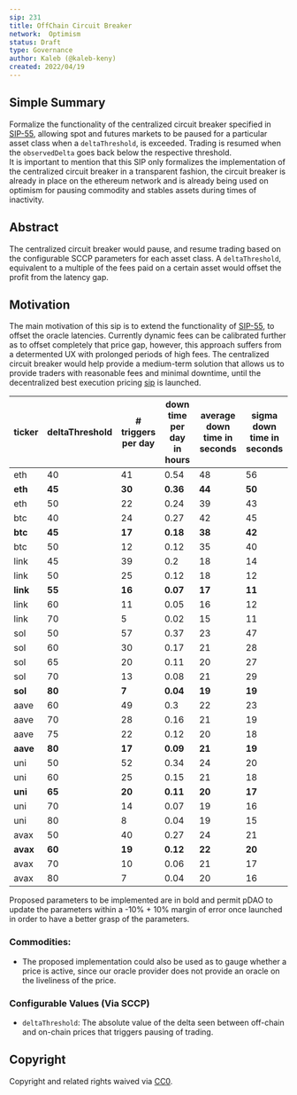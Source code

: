 ```yaml
---
sip: 231
title: OffChain Circuit Breaker
network:  Optimism 
status: Draft
type: Governance
author: Kaleb (@kaleb-keny)
created: 2022/04/19
---
```


## Simple Summary

<!--"If you can't explain it simply, you don't understand it well enough." Simply describe the outcome the proposed changes intends to achieve. This should be non-technical and accessible to a casual community member.-->

Formalize the functionality of the centralized circuit breaker specified in [SIP-55](https://sips.synthetix.io/sips/sip-55/), allowing spot and futures markets to be paused for a particular asset class when a `deltaThreshold`, is exceeded. Trading is resumed when the `observedDelta` goes back below the respective threshold.  
It is important to mention that this SIP only formalizes the implementation of the centralized circuit breaker in a transparent fashion, the circuit breaker is already in place on the ethereum network and is already being used on optimism for pausing commodity and stables assets during times of inactivity. 

## Abstract

<!--A short (~200 word) description of the proposed change, the abstract should clearly describe the proposed change. This is what *will* be done if the SIP is implemented, not *why* it should be done or *how* it will be done. If the SIP proposes deploying a new contract, write, "We propose to deploy a new contract that will do x".-->

The centralized circuit breaker would pause, and resume trading based on the configurable SCCP parameters for each asset class. A `deltaThreshold`, equivalent to a multiple of the fees paid on a certain asset would offset the profit from the latency gap.

## Motivation

<!--This is where you explain the reasoning behind how you propose to solve the problem. Why did you propose to implement the change in this way, what were the considerations and trade-offs? The rationale fleshes out what motivated the design and why particular design decisions were made. It should describe alternate designs that were considered and related work. The rationale may also provide evidence of consensus within the community, and should discuss important objections or concerns raised during discussion.-->

The main motivation of this sip is to extend the functionality of [SIP-55](https://sips.synthetix.io/sips/sip-55/), to offset the oracle latencies.
Currently dynamic fees can be calibrated further as to offset completely that price gap, however, this approach suffers from a determented UX with prolonged periods of high fees. The centralized circuit breaker would help provide a medium-term solution that allows us to provide traders with reasonable fees and minimal downtime, until the decentralized best execution pricing [sip](https://sips.synthetix.io/sips/sip-303/) is launched.

| **ticker** 	| **deltaThreshold** 	| **# triggers per day** 	| **down time per day in hours** 	| **average down time in seconds** 	| **sigma down time in seconds** 	|
|------------	|--------------------	|------------------------	|--------------------------------	|----------------------------------	|--------------------------------	|
| eth        	|         40         	|           41           	|              0.54              	|                48                	|               56               	|
| **eth**    	|       **45**       	|         **30**         	|            **0.36**            	|              **44**              	|             **50**             	|
| eth        	|         50         	|           22           	|              0.24              	|                39                	|               43               	|
| btc        	|         40         	|           24           	|              0.27              	|                42                	|               45               	|
| **btc**    	|       **45**       	|         **17**         	|            **0.18**            	|              **38**              	|             **42**             	|
| btc        	|         50         	|           12           	|              0.12              	|                35                	|               40               	|
| link       	|         45         	|           39           	|               0.2              	|                18                	|               14               	|
| link       	|         50         	|           25           	|              0.12              	|                18                	|               12               	|
| **link**   	|       **55**       	|         **16**         	|            **0.07**            	|              **17**              	|             **11**             	|
| link       	|         60         	|           11           	|              0.05              	|                16                	|               12               	|
| link       	|         70         	|            5           	|              0.02              	|                15                	|               11               	|
| sol        	|         50         	|           57           	|              0.37              	|                23                	|               47               	|
| sol        	|         60         	|           30           	|              0.17              	|                21                	|               28               	|
| sol        	|         65         	|           20           	|              0.11              	|                20                	|               27               	|
| sol        	|         70         	|           13           	|              0.08              	|                21                	|               29               	|
| **sol**    	|       **80**       	|          **7**         	|            **0.04**            	|              **19**              	|             **19**             	|
| aave       	|         60         	|           49           	|               0.3              	|                22                	|               23               	|
| aave       	|         70         	|           28           	|              0.16              	|                21                	|               19               	|
| aave       	|         75         	|           22           	|              0.12              	|                20                	|               18               	|
| **aave**   	|       **80**       	|         **17**         	|            **0.09**            	|              **21**              	|             **19**             	|
| uni        	|         50         	|           52           	|              0.34              	|                24                	|               20               	|
| uni        	|         60         	|           25           	|              0.15              	|                21                	|               18               	|
| **uni**    	|       **65**       	|         **20**         	|            **0.11**            	|              **20**              	|             **17**             	|
| uni        	|         70         	|           14           	|              0.07              	|                19                	|               16               	|
| uni        	|         80         	|            8           	|              0.04              	|                19                	|               15               	|
| avax       	|         50         	|           40           	|              0.27              	|                24                	|               21               	|
| **avax**   	|       **60**       	|         **19**         	|            **0.12**            	|              **22**              	|             **20**             	|
| avax       	|         70         	|           10           	|              0.06              	|                21                	|               17               	|
| avax       	|         80         	|            7           	|              0.04              	|                20                	|               16               	|

Proposed parameters to be implemented are in bold and permit pDAO to update the parameters within a -10% + 10% margin of error once launched in order to have a better grasp of the parameters.

### Commodities:

- The proposed implementation could also be used as to gauge whether a price is active, since our oracle provider does not provide an oracle on the liveliness of the price.

### Configurable Values (Via SCCP)

* `deltaThreshold`: The absolute value of the delta seen between off-chain and on-chain prices that triggers pausing of trading.

## Copyright

Copyright and related rights waived via [CC0](https://creativecommons.org/publicdomain/zero/1.0/).
